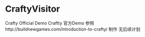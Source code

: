 # CraftyVisitor
Crafty Official Demo
Craftty 官方Demo 参照http://buildnewgames.com/introduction-to-crafty/ 制作
无后续计划
